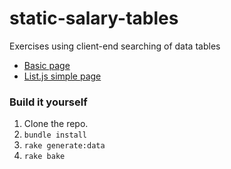 static-salary-tables
====================

Exercises using client-end searching of data tables


- [Basic page](dannguyen.github.io/static-salary-tables/pages/basic-table.html)
- [List.js simple page](dannguyen.github.io/static-salary-tables/pages/list-table.html)


### Build it yourself

1. Clone the repo.
2. `bundle install`
3. `rake generate:data`
4. `rake bake`
